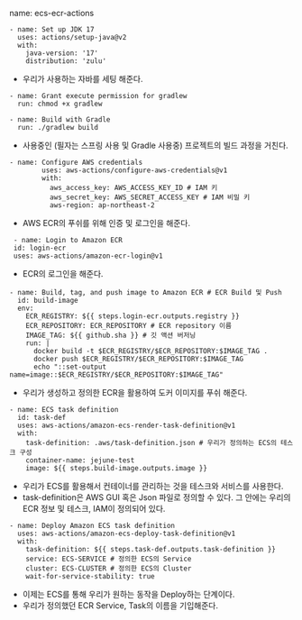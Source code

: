 name: ecs-ecr-actions

~~~
- name: Set up JDK 17
  uses: actions/setup-java@v2
  with:
    java-version: '17' 
    distribution: 'zulu'
~~~
- 우리가 사용하는 자바를 세팅 해준다.

~~~
- name: Grant execute permission for gradlew
  run: chmod +x gradlew

- name: Build with Gradle
  run: ./gradlew build
~~~
- 사용중인 (필자는 스프링 사용 및 Gradle 사용중) 프로젝트의 빌드 과정을 거친다.

~~~
- name: Configure AWS credentials
        uses: aws-actions/configure-aws-credentials@v1
        with:
          aws_access_key: AWS_ACCESS_KEY_ID # IAM 키
          aws_secret_key: AWS_SECRET_ACCESS_KEY # IAM 비밀 키
          aws-region: ap-northeast-2
~~~
- AWS ECR의 푸쉬를 위해 인증 및 로그인을 해준다.

~~~
 - name: Login to Amazon ECR
 id: login-ecr
 uses: aws-actions/amazon-ecr-login@v1
~~~
- ECR의 로그인을 해준다.

~~~
- name: Build, tag, and push image to Amazon ECR # ECR Build 및 Push
  id: build-image
  env:
    ECR_REGISTRY: ${{ steps.login-ecr.outputs.registry }}
    ECR_REPOSITORY: ECR_REPOSITORY # ECR repository 이름
    IMAGE_TAG: ${{ github.sha }} # 깃 액션 버저닝
    run: |
      docker build -t $ECR_REGISTRY/$ECR_REPOSITORY:$IMAGE_TAG .
      docker push $ECR_REGISTRY/$ECR_REPOSITORY:$IMAGE_TAG
      echo "::set-output name=image::$ECR_REGISTRY/$ECR_REPOSITORY:$IMAGE_TAG"
~~~
- 우리가 생성하고 정의한 ECR을 활용하여 도커 이미지를 푸쉬 해준다.

~~~
- name: ECS task definition
  id: task-def
  uses: aws-actions/amazon-ecs-render-task-definition@v1
  with:
    task-definition: .aws/task-definition.json # 우리가 정의하는 ECS의 테스크 구성
    container-name: jejune-test
    image: ${{ steps.build-image.outputs.image }}
~~~
- 우리가 ECS를 활용해서 컨테이너를 관리하는 것을 테스크와 서비스를 사용한다. 
- task-definition은 AWS GUI 혹은 Json 파일로 정의할 수 있다. 그 안에는 우리의 ECR 정보 및 테스크, IAM이 정의되어 있다.

~~~
- name: Deploy Amazon ECS task definition
  uses: aws-actions/amazon-ecs-deploy-task-definition@v1
  with:
    task-definition: ${{ steps.task-def.outputs.task-definition }}
    service: ECS-SERVICE # 정의한 ECS의 Service
    cluster: ECS-CLUSTER # 정의한 ECS의 Cluster
    wait-for-service-stability: true
~~~
- 이제는 ECS를 통해 우리가 원하는 동작을 Deploy하는 단계이다.
- 우리가 정의했던 ECR Service, Task의 이름을 기입해준다.